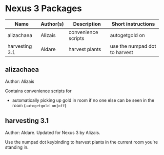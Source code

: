 # Nexus 3 Packages

| Name           | Author(s) | Description         | Short instructions |
|----------------|-----------|---------------------|--------------------|
| alizachaea     | Alizais   | convenience scripts | autogetgold on     |
| harvesting 3.1 | Aldare    | harvest plants      | use the numpad dot to harvest | 

## alizachaea

Author: Alizais

Contains convenience scripts for
- automatically picking up gold in room if no one else can be seen in the room (`autogetgold on|off`)

## harvesting 3.1

Author: Aldare. Updated for Nexus 3 by Alizais.

Use the numpad dot keybinding to harvest plants in the current room you're standing in.
